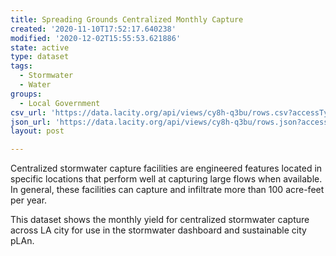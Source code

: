 ```yaml
---
title: Spreading Grounds Centralized Monthly Capture
created: '2020-11-10T17:52:17.640238'
modified: '2020-12-02T15:55:53.621886'
state: active
type: dataset
tags:
  - Stormwater
  - Water
groups:
  - Local Government
csv_url: 'https://data.lacity.org/api/views/cy8h-q3bu/rows.csv?accessType=DOWNLOAD'
json_url: 'https://data.lacity.org/api/views/cy8h-q3bu/rows.json?accessType=DOWNLOAD'
layout: post

---
```

Centralized stormwater capture facilities are engineered features located in specific locations that perform well at capturing large flows when available. In general, these facilities can capture and infiltrate more than 100 acre-feet per year. 

This dataset shows the monthly yield for centralized stormwater capture across LA city for use in the stormwater dashboard and sustainable city pLAn.
